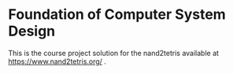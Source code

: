 # Foundation of Computer System Design

This is the course project solution for the nand2tetris available at https://www.nand2tetris.org/ .